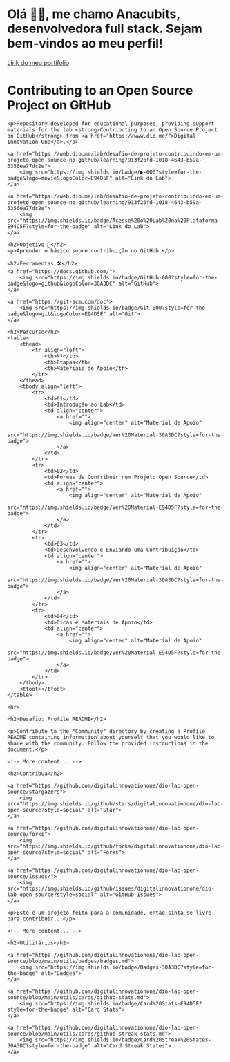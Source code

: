  # Olá 👋🏻, me chamo Anacubits, desenvolvedora full stack. Sejam bem-vindos ao meu perfil!

<a href="https://65c42e51e27f7013f99d07a9--comforting-caramel-f41fad.netlify.app/" alt="Link do meu portifolio">
    Link do meu portifolio
</a>

 <h1>
        <span> Contributing to an Open Source Project on GitHub</span>
    </h1>

    <p>Repository developed for educational purposes, providing support materials for the lab <strong>Contributing to an Open Source Project on GitHub</strong> from <a href="https://www.dio.me/">Digital Innovation One</a>.</p>

    <a href="https://web.dio.me/lab/desafio-de-projeto-contribuindo-em-um-projeto-open-source-no-github/learning/913f26fd-1018-4643-b59a-6356ea77dc2e">
        <img src="https://img.shields.io/badge/▶-000?style=for-the-badge&logo=movie&logoColor=E94D5F" alt="Link do Lab">
    </a>

    <a href="https://web.dio.me/lab/desafio-de-projeto-contribuindo-em-um-projeto-open-source-no-github/learning/913f26fd-1018-4643-b59a-6356ea77dc2e">
        <img src="https://img.shields.io/badge/Acesse%20o%20Lab%20na%20Plataforma-E94D5F?style=for-the-badge" alt="Link do Lab">
    </a>

    <h2>Objetivo 🎯</h2>
    <p>Aprender o básico sobre contribuição no GitHub.</p>

    <h2>Ferramentas 🛠️</h2>
    <a href="https://docs.github.com/">
        <img src="https://img.shields.io/badge/GitHub-000?style=for-the-badge&logo=github&logoColor=30A3DC" alt="GitHub">
    </a>

    <a href="https://git-scm.com/doc">
        <img src="https://img.shields.io/badge/Git-000?style=for-the-badge&logo=git&logoColor=E94D5F" alt="Git">
    </a>

    <h2>Percurso</h2>
    <table>
        <thead>
            <tr align="left">
                <th>Nº</th>
                <th>Etapas</th>
                <th>Materiais de Apoio</th>
            </tr>
        </thead>
        <tbody align="left">
            <tr>
                <td>01</td>
                <td>Introdução ao Lab</td>
                <td align="center">
                    <a href="">
                        <img align="center" alt="Material de Apoio"
                            src="https://img.shields.io/badge/Ver%20Material-30A3DC?style=for-the-badge">
                    </a>
                </td>
            </tr>
            <tr>
                <td>02</td>
                <td>Formas de Contribuir num Projeto Open Source</td>
                <td align="center">
                    <a href="">
                        <img align="center" alt="Material de Apoio"
                            src="https://img.shields.io/badge/Ver%20Material-E94D5F?style=for-the-badge">
                    </a>
                </td>
            </tr>
            <tr>
                <td>03</td>
                <td>Desenvolvendo e Enviando uma Contribuição</td>
                <td align="center">
                    <a href="">
                        <img align="center" alt="Material de Apoio"
                            src="https://img.shields.io/badge/Ver%20Material-30A3DC?style=for-the-badge">
                    </a>
                </td>
            </tr>
            <tr>
                <td>04</td>
                <td>Dicas e Materiais de Apoio</td>
                <td align="center">
                    <a href="">
                        <img align="center" alt="Material de Apoio"
                            src="https://img.shields.io/badge/Ver%20Material-E94D5F?style=for-the-badge">
                    </a>
                </td>
            </tr>
        </tbody>
        <tfoot></tfoot>
    </table>

    <hr>

    <h2>Desafio: Profile README</h2>

    <p>Contribute to the "Community" directory by creating a Profile README containing information about yourself that you would like to share with the community. Follow the provided instructions in the document.</p>

    <!-- More content... -->

    <h2>Contribua</h2>

    <a href="https://github.com/digitalinnovationone/dio-lab-open-source/stargazers">
        <img src="https://img.shields.io/github/stars/digitalinnovationone/dio-lab-open-source?style=social" alt="Star">
    </a>

    <a href="https://github.com/digitalinnovationone/dio-lab-open-source/forks">
        <img src="https://img.shields.io/github/forks/digitalinnovationone/dio-lab-open-source?style=social" alt="Forks">
    </a>

    <a href="https://github.com/digitalinnovationone/dio-lab-open-source/issues/">
        <img src="https://img.shields.io/github/issues/digitalinnovationone/dio-lab-open-source?style=social" alt="GitHub Issues">
    </a>

    <p>Este é um projeto feito para a comunidade, então sinta-se livre para contribuir...</p>

    <!-- More content... -->

    <h2>Utilitários</h2>

    <a href="https://github.com/digitalinnovationone/dio-lab-open-source/blob/main/utils/badges/badges.md">
        <img src="https://img.shields.io/badge/Badges-30A3DC?style=for-the-badge" alt="Badges">
    </a>

    <a href="https://github.com/digitalinnovationone/dio-lab-open-source/blob/main/utils/cards/github-stats.md">
        <img src="https://img.shields.io/badge/Card%20Stats-E94D5F?style=for-the-badge" alt="Card Stats">
    </a>

    <a href="https://github.com/digitalinnovationone/dio-lab-open-source/blob/main/utils/cards/github-streak-stats.md">
        <img src="https://img.shields.io/badge/Card%20Streak%20States-30A3DC?style=for-the-badge" alt="Card Streak States">
    </a>